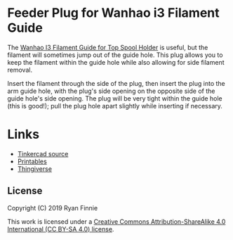 # Feeder Plug for Wanhao i3 Filament Guide

The [Wanhao I3 Filament Guide for Top Spool Holder](https://www.thingiverse.com/thing:979847) is useful, but the filament will sometimes jump out of the guide hole. This plug allows you to keep the filament within the guide hole while also allowing for side filament removal.

Insert the filament through the side of the plug, then insert the plug into the arm guide hole, with the plug's side opening on the opposite side of the guide hole's side opening. The plug will be very tight within the guide hole (this is good\!); pull the plug hole apart slightly while inserting if necessary.

# Links

  - [Tinkercad source](https://www.tinkercad.com/things/53eQMHFALxq-feeder-plug-for-wanhao-i3-filament-guide)
  - [Printables](https://www.printables.com/model/80831-feeder-plug-for-wanhao-i3-filament-guide)
  - [Thingiverse](https://www.thingiverse.com/thing:3527478)

## License

Copyright (C) 2019 Ryan Finnie

This work is licensed under a [Creative Commons Attribution-ShareAlike 4.0 International (CC BY-SA 4.0) license](https://creativecommons.org/licenses/by-sa/4.0/).
